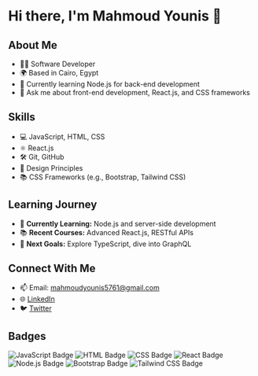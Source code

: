 # Hi there, I'm Mahmoud Younis 👋

## About Me
- 🧑‍💻 Software Developer
- 🌍 Based in Cairo, Egypt
- 🌱 Currently learning Node.js for back-end development
- 💬 Ask me about front-end development, React.js, and CSS frameworks

## Skills
- 💻 JavaScript, HTML, CSS
- ⚛️ React.js
- 🛠️ Git, GitHub
- 🎨 Design Principles
- 📚 CSS Frameworks (e.g., Bootstrap, Tailwind CSS)

## Learning Journey
- 🚀 **Currently Learning:** Node.js and server-side development
- 📚 **Recent Courses:** Advanced React.js, RESTful APIs
- 🔄 **Next Goals:** Explore TypeScript, dive into GraphQL

## Connect With Me
- 📫 Email: [mahmoudyounis5761@gmail.com](mailto:mahmoudyounis5761@gmail.com)
- 🌐 [LinkedIn](https://www.linkedin.com/in/mahmoud-younis-93137b262?originalSubdomain=eg)
- 🐦 [Twitter](https://x.com/Mahmoud22103?t=KnkFHRsdhVy2kM5LY-HWwg&s=09&mx=2)

## Badges
![JavaScript Badge](https://img.shields.io/badge/JavaScript-100%25-brightgreen)
![HTML Badge](https://img.shields.io/badge/HTML-90%25-orange)
![CSS Badge](https://img.shields.io/badge/CSS-85%25-blue)
![React Badge](https://img.shields.io/badge/React-80%25-blue)
![Node.js Badge](https://img.shields.io/badge/Node.js-60%25-green)
![Bootstrap Badge](https://img.shields.io/badge/Bootstrap-70%25-purple)
![Tailwind CSS Badge](https://img.shields.io/badge/Tailwind%20CSS-75%25-teal)
